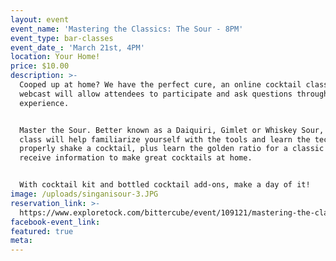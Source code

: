 ```yaml
---
layout: event
event_name: 'Mastering the Classics: The Sour - 8PM'
event_type: bar-classes
event_date_: 'March 21st, 4PM'
location: Your Home!
price: $10.00
description: >-
  Cooped up at home? We have the perfect cure, an online cocktail class! The
  webcast will allow attendees to participate and ask questions throughout the
  experience.


  Master the Sour. Better known as a Daiquiri, Gimlet or Whiskey Sour, this
  class will help familiarize yourself with the tools and learn the technique to
  properly shake a cocktail, plus learn the golden ratio for a classic Sour and
  receive information to make great cocktails at home.


  With cocktail kit and bottled cocktail add-ons, make a day of it!
image: /uploads/singanisour-3.JPG
reservation_link: >-
  https://www.exploretock.com/bittercube/event/109121/mastering-the-classics-the-sour-online-experience-8pm
facebook-event_link:
featured: true
meta:
---
```


